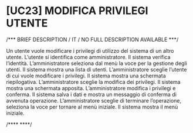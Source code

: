 # [UC23]  MODIFICA PRIVILEGI UTENTE 

/*** BRIEF DESCRIPTION / IT / NO FULL DESCRIPTION AVAILABLE ***/

Un utente vuole modificare i privilegi di utilizzo del sistema di un altro utente. 
L’utente si identifica come amministratore. Il sistema verifica l’identità. L’amministratore 
seleziona dal menù la voce per la gestione degli utenti. Il sistema mostra una lista di utenti. 
L’amministratore sceglie l’utente di cui vuole modificare i privilegi. Il sistema mostra una schermata 
riepilogativa. L’amministratore sceglie la modifica dei privilegi. Il sistema mostra una schermata 
apposita. L’amministratore modifica i privilegi e conferma. Il sistema salva i dati e mostra 
un messaggio di conferma di avvenuta operazione. L’amministratore sceglie di terminare l’operazione, 
seleziona la voce per tornare al menù iniziale. Il sistema mostra il menù iniziale.

/**** ****/
